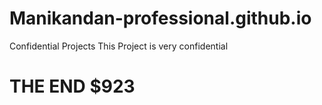 # Manikandan-professional.github.io
Confidential Projects
This Project is very confidential
# THE END $923

